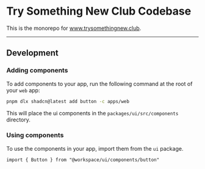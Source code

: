 # Try Something New Club Codebase

This is the monorepo for www.trysomethingnew.club.

---

## Development


### Adding components

To add components to your app, run the following command at the root of your `web` app:

```bash
pnpm dlx shadcn@latest add button -c apps/web
```

This will place the ui components in the `packages/ui/src/components` directory.

### Using components

To use the components in your app, import them from the `ui` package.

```tsx
import { Button } from "@workspace/ui/components/button"
```
